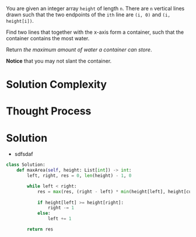 You are given an integer array `height` of length `n`. There are `n` vertical lines drawn such that the two endpoints of the `ith` line are `(i, 0)` and `(i, height[i])`.

Find two lines that together with the x-axis form a container, such that the container contains the most water.

Return _the maximum amount of water a container can store_.

**Notice** that you may not slant the container.
# Solution Complexity
# Thought Process
# Solution
- sdfsdaf
```Python
class Solution:
	def maxArea(self, height: List[int]) -> int:
		left, right, res = 0, len(height) - 1, 0

		while left < right:
			res = max(res, (right - left) * min(height[left], height[cur]))
			
			if height[left] >= height[right]:
				right -= 1
			else:
				left += 1

		return res
```